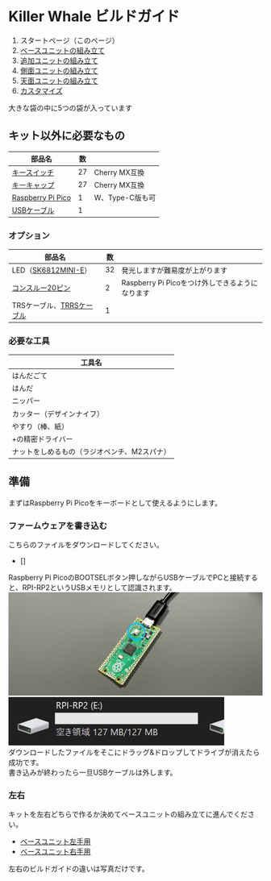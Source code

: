 # Killer Whale ビルドガイド

1. スタートページ（このページ）
2. [ベースユニットの組み立て](左手用/ベースユニット.md)
3. [追加ユニットの組み立て](左手用/追加ユニット.md)
5. [側面ユニットの組み立て](左手用/側面ユニット.md)
6. [天面ユニットの組み立て](左手用/天面ユニット.md)
7. [カスタマイズ](左手用/カスタマイズ.md)

大きな袋の中に5つの袋が入っています

## キット以外に必要なもの
|部品名|数||
|-|-|-|
|[キースイッチ](https://shop.yushakobo.jp/collections/all-switches)|27|Cherry MX互換|
|[キーキャップ](https://shop.yushakobo.jp/collections/keycaps)|27|Cherry MX互換|
|[Raspberry Pi Pico](https://shop.yushakobo.jp/products/raspberry-pi-pico)|1|W、Type-C版も可|
|[USBケーブル](https://shop.yushakobo.jp/products/usb-cable-micro-b-0-8m)|1||

### オプション
|部品名|数||
|-|-|-|
|LED（[SK6812MINI-E](https://shop.yushakobo.jp/products/sk6812mini-e-10)）|32|発光しますが難易度が上がります|
|[コンスルー20ピン](https://shop.yushakobo.jp/products/31?variant=40815840067745)|2|Raspberry Pi Picoをつけ外しできるようになります|
|TRSケーブル、[TRRSケーブル](https://shop.yushakobo.jp/products/trrs_cable)|1||2台を接続できます|

### 必要な工具
|工具名|
|-|
|はんだごて|
|はんだ|
|ニッパー|
|カッター（デザインナイフ）|
|やすり（棒、紙）|
|+の精密ドライバー|
|ナットをしめるもの（ラジオペンチ、M2スパナ）|

## 準備
まずはRaspberry Pi Picoをキーボードとして使えるようにします。
### ファームウェアを書き込む
こちらのファイルをダウンロードしてください。  
 - []

Raspberry Pi PicoのBOOTSELボタン押しながらUSBケーブルでPCと接続すると、RPI-RP2というUSBメモリとして認識されます。  
![](img/IMG_3493.jpeg)   
![](img/rpi.jpg)   
ダウンロードしたファイルをそこにドラッグ&ドロップしてドライブが消えたら成功です。  
書き込みが終わったら一旦USBケーブルは外します。  

### 左右
キットを左右どちらで作るか決めてベースユニットの組み立てに進んでください。
- [ベースユニット左手用](左手用/ベースユニット.md)
- [ベースユニット右手用](右手用/ベースユニット.md)

左右のビルドガイドの違いは写真だけです。
